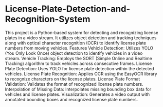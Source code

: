 # License-Plate-Detection-and-Recognition-System
This project is a Python-based system for detecting and recognizing license plates in a video stream. It utilizes object detection and tracking techniques along with optical character recognition (OCR) to identify license plate numbers from moving vehicles.
Features
Vehicle Detection: Utilizes YOLO (You Only Look Once) object detection to identify vehicles in a video stream.
Vehicle Tracking: Employs the SORT (Simple Online and Realtime Tracking) algorithm to track vehicles across consecutive frames.
License Plate Detection: Uses YOLO for license plate detection within the detected vehicles.
License Plate Recognition: Applies OCR using the EasyOCR library to recognize characters on the license plates.
License Plate Format Validation: Validates the format of recognized license plate numbers.
Interpolation of Missing Data: Interpolates missing bounding box data for vehicles and license plates.
Visualization: Generates a video output with annotated bounding boxes and recognized license plate numbers.
